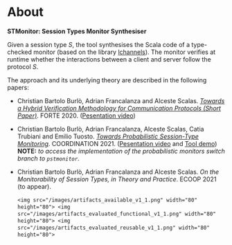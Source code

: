 # About

**STMonitor: Session Types Monitor Synthesiser**

Given a session type _S_, the tool synthesises the Scala code of a type-checked monitor (based on the library [lchannels](https://github.com/alcestes/lchannels)). The monitor verifies at runtime whether the interactions between a client and server follow the protocol _S_.

The approach and its underlying theory are described in the following papers:

* Christian Bartolo Burlò, Adrian Francalanza and Alceste Scalas. *[Towards a Hybrid Verification Methodology for Communication Protocols (Short Paper)](https://doi.org/10.1007/978-3-030-50086-3_13)*. FORTE 2020. ([Pesentation video](https://youtu.be/FL_teSjllSE))

* Christian Bartolo Burlò, Adrian Francalanza, Alceste Scalas, Catia Trubiani and Emilio Tuosto. *[Towards Probabilistic Session-Type Monitoring](https://link.springer.com/chapter/10.1007/978-3-030-78142-2_7)*. COORDINATION 2021. ([Pesentation video](https://www.youtube.com/watch?v=7ncHqpgTjjc) and [Tool demo](https://www.youtube.com/watch?v=_NlaNk6nphQ)) **NOTE:** *to access the implementation of the probabilistic monitors switch branch to `pstmonitor`.*

* Christian Bartolo Burlò, Adrian Francalanza and Alceste Scalas. *On the Monitorability of Session Types, in Theory and Practice*. ECOOP 2021 (to appear).

      <img src="/images/artifacts_available_v1_1.png" width="80" height="80"> <img src="/images/artifacts_evaluated_functional_v1_1.png" width="80" height="80"> <img src="/images/artifacts_evaluated_reusable_v1_1.png" width="80" height="80">
